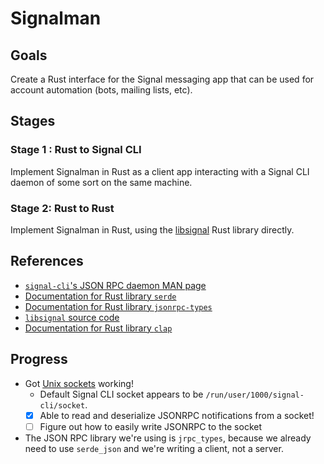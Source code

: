# Signalman

## Goals

Create a Rust interface for the Signal messaging app that can be used for account automation (bots, mailing lists, etc).

## Stages

### Stage 1 : Rust to Signal CLI

Implement Signalman in Rust as a client app interacting with a Signal CLI daemon of some sort on the same machine.

### Stage 2: Rust to Rust

Implement Signalman in Rust, using the [libsignal](https://github.com/signalapp/libsignal) Rust library directly.

## References

- [`signal-cli`'s JSON RPC daemon MAN page](https://github.com/AsamK/signal-cli/blob/master/man/signal-cli-jsonrpc.5.adoc)
- [Documentation for Rust library `serde`](https://docs.rs/serde_json/latest/serde_json/index.html)
- [Documentation for Rust library `jsonrpc-types`](https://lib.rs/crates/jrpc-types)
- [`libsignal` source code](https://github.com/signalapp/libsignal)
- [Documentation for Rust library `clap`](https://kbknapp.github.io/clap-rs/clap/index.html)

## Progress

- Got [Unix sockets](https://emmanuelbosquet.com/2022/whatsaunixsocket/) working!
  - Default Signal CLI socket appears to be `/run/user/1000/signal-cli/socket`.
  - [x] Able to read and deserialize JSONRPC notifications from a socket!
  - [ ] Figure out how to easily write JSONRPC to the socket
- The JSON RPC library we're using is `jrpc_types`, because we already need to use `serde_json` and we're writing a client, not a server.

